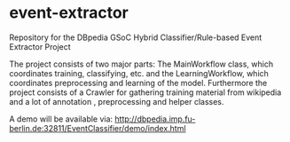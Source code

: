 # event-extractor
Repository for the DBpedia GSoC Hybrid Classifier/Rule-based Event Extractor Project

The project consists of two major parts: The MainWorkflow class, which coordinates training, classifying, etc. and the LearningWorkflow, which coordinates preprocessing and learning of the model.
Furthermore the project consists of a Crawler for gathering training material from wikipedia and a lot of annotation
, preprocessing and helper classes.

A demo will be available via: http://dbpedia.imp.fu-berlin.de:32811/EventClassifier/demo/index.html

